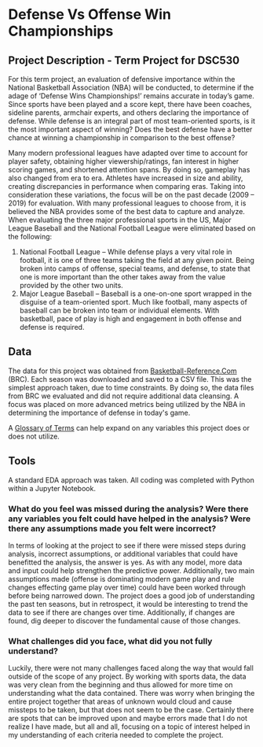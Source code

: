 # Defense Vs Offense Win Championships
## Project Description - Term Project for DSC530

For this term project, an evaluation of defensive importance within the National Basketball Association (NBA) will be conducted, to determine if the adage of ‘Defense Wins Championships!’ remains accurate in today’s game. Since sports have been played and a score kept, there have been coaches, sideline parents, armchair experts, and others declaring the importance of defense. While defense is an integral part of most team-oriented sports, is it the most important aspect of winning? Does the best defense have a better chance at winning a championship in comparison to the best offense?  

Many modern professional leagues have adapted over time to account for player safety, obtaining higher viewership/ratings, fan interest in higher scoring games, and shortened attention spans. By doing so, gameplay has also changed from era to era. Athletes have increased in size and ability, creating discrepancies in performance when comparing eras. Taking into consideration these variations, the focus will be on the past decade (2009 – 2019) for evaluation. With many professional leagues to choose from, it is believed the NBA provides some of the best data to capture and analyze. When evaluating the three major professional sports in the US, Major League Baseball and the National Football League were eliminated based on the following:  

  1.	National Football League – While defense plays a very vital role in football, it is one of three teams taking the field at any given point. Being broken into camps of offense, special teams, and defense, to state that one is more important than the other takes away from the value provided by the other two units. 
  2.	Major League Baseball – Baseball is a one-on-one sport wrapped in the disguise of a team-oriented sport. Much like football, many aspects of baseball can be broken into team or individual elements. With basketball, pace of play is high and engagement in both offense and defense is required. 

## Data
The data for this project was obtained from [Basketball-Reference.Com](www.basketball-reference.com/) (BRC). Each season was downloaded and saved to a CSV file. This was the simplest approach taken, due to time constraints. By doing so, the data files from BRC we evaluated and did not require additional data cleansing. A focus was placed on more advanced metrics being utilized by the NBA in determining the importance of defense in today's game.

A [Glossary of Terms](https://www.basketball-reference.com/about/glossary.html) can help expand on any variables this project does or does not utilize.

## Tools
A standard EDA approach was taken. All coding was completed with Python within a Jupyter Notebook.

### What do you feel was missed during the analysis? Were there any variables you felt could have helped in the analysis? Were there any assumptions made you felt were incorrect?
In terms of looking at the project to see if there were missed steps during analysis, incorrect assumptions, or additional variables that could have benefitted the analysis, the answer is yes. As with any model, more data and input could help strengthen the predictive power. Additionally, two main assumptions made (offense is dominating modern game play and rule changes effecting game play over time) could have been worked through before being narrowed down. The project does a good job of understanding the past ten seasons, but in retrospect, it would be interesting to trend the data to see if there are changes over time. Additionally, if changes are found, dig deeper to discover the fundamental cause of those changes.
### What challenges did you face, what did you not fully understand?
Luckily, there were not many challenges faced along the way that would fall outside of the scope of any project. By working with sports data, the data was very clean from the beginning and thus allowed for more time on understanding what the data contained. There was worry when bringing the entire project together that areas of unknown would cloud and cause missteps to be taken, but that does not seem to be the case. Certainly there are spots that can be improved upon and maybe errors made that I do not realize I have made, but all and all, focusing on a topic of interest helped in my understanding of each criteria needed to complete the project.
